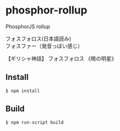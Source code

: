 # phosphor-rollup
PhosphorJS rollup

フォスフォロス(日本語読み)  
フォスファー（発音っぽい感じ）  
  
【ギリシャ神話】 フォスフォロス 《暁の明星》  


## Install
```
$ npm install
```

## Build
```
$ npm run-script build
```
